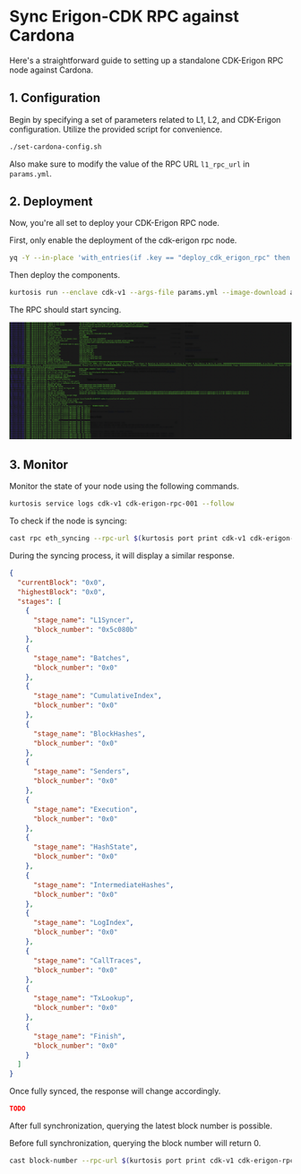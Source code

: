 # Sync Erigon-CDK RPC against Cardona

Here's a straightforward guide to setting up a standalone CDK-Erigon RPC node against Cardona.

## 1. Configuration

Begin by specifying a set of parameters related to L1, L2, and CDK-Erigon configuration. Utilize the provided script for convenience.

```bash
./set-cardona-config.sh
```

Also make sure to modify the value of the RPC URL `l1_rpc_url` in `params.yml`.

## 2. Deployment

Now, you're all set to deploy your CDK-Erigon RPC node.

First, only enable the deployment of the cdk-erigon rpc node.

```bash
yq -Y --in-place 'with_entries(if .key == "deploy_cdk_erigon_rpc" then .value = true elif .value | type == "boolean" then .value = false else . end)' params.yml
```

Then deploy the components.

```bash
kurtosis run --enclave cdk-v1 --args-file params.yml --image-download always .
```

The RPC should start syncing.

![cdk-erigon-rpc-syncing](./cdk-erigon-rpc-syncing.png)

## 3. Monitor

Monitor the state of your node using the following commands.

```bash
kurtosis service logs cdk-v1 cdk-erigon-rpc-001 --follow
```

To check if the node is syncing:

```bash
cast rpc eth_syncing --rpc-url $(kurtosis port print cdk-v1 cdk-erigon-rpc-001 rpc) | jq
```

During the syncing process, it will display a similar response.

```json
{
  "currentBlock": "0x0",
  "highestBlock": "0x0",
  "stages": [
    {
      "stage_name": "L1Syncer",
      "block_number": "0x5c080b"
    },
    {
      "stage_name": "Batches",
      "block_number": "0x0"
    },
    {
      "stage_name": "CumulativeIndex",
      "block_number": "0x0"
    },
    {
      "stage_name": "BlockHashes",
      "block_number": "0x0"
    },
    {
      "stage_name": "Senders",
      "block_number": "0x0"
    },
    {
      "stage_name": "Execution",
      "block_number": "0x0"
    },
    {
      "stage_name": "HashState",
      "block_number": "0x0"
    },
    {
      "stage_name": "IntermediateHashes",
      "block_number": "0x0"
    },
    {
      "stage_name": "LogIndex",
      "block_number": "0x0"
    },
    {
      "stage_name": "CallTraces",
      "block_number": "0x0"
    },
    {
      "stage_name": "TxLookup",
      "block_number": "0x0"
    },
    {
      "stage_name": "Finish",
      "block_number": "0x0"
    }
  ]
}
```

Once fully synced, the response will change accordingly.

```json
TODO
```

After full synchronization, querying the latest block number is possible.

Before full synchronization, querying the block number will return 0.

```bash
cast block-number --rpc-url $(kurtosis port print cdk-v1 cdk-erigon-rpc-001 rpc)
```
